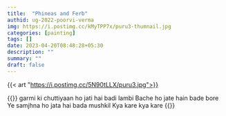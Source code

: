 ```yaml
---
title:  "Phineas and Ferb"
authid: ug-2022-poorvi-verma
img: https://i.postimg.cc/kMyTPP7x/puru3-thumnail.jpg
categories: [painting]
tags: []
date: 2023-04-20T08:48:28+05:30
description: ""
summary: ""
draft: false
---
```


{{< art "https://i.postimg.cc/5N90tLLX/puru3.jpg">}}

{{<quote>}}
garmi ki chuttiyaan ho jati hai badi lambi
Bache ho jate hain bade bore 
Ye samjhna ho jata hai bada mushkil
Kya kare kya kare
{{</quote>}}